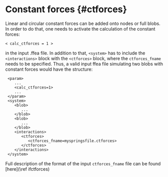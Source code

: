 
Constant forces {#ctforces}
===========================

Linear and circular constant forces can be added onto nodes or full blobs. 
In order to do that,
 one needs to activate the calculation of the constant forces:

    < calc_ctforces = 1 >

in the input .ffea file. In addition to that, ` <system> ` has to include 
 the ` <interactions> ` block with the ` <ctforces> ` block, where the 
 ` ctforces_fname ` needs to be specified. Thus, a valid input ffea file 
 simulating two blobs with constant forces would have the structure:

     <param>
        ...
        <calc_ctforces=1>
        ...
     </param>
     <system>
        <blob>
           ...
        </blob>
        <blob>
           ...
        </blob>
        <interactions>
           <ctforces>
              <ctforces_fname=myspringsfile.ctforces>
           </ctforces>
        </interactions>
     </system>

Full description of the format of the input ` ctforces_fname ` file can be found 
 [here](\ref ifctforces)



